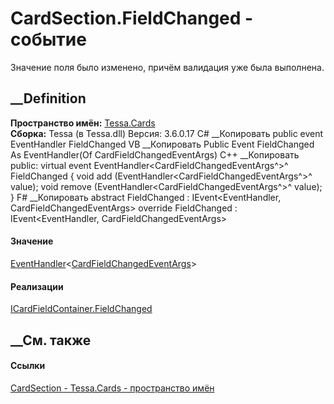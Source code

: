 # CardSection.FieldChanged - событие
Значение поля было изменено, причём валидация уже была выполнена.
##  __Definition
 **Пространство имён:** [Tessa.Cards](N_Tessa_Cards.htm)  
 **Сборка:** Tessa (в Tessa.dll) Версия: 3.6.0.17
C# __Копировать
     public event EventHandler<CardFieldChangedEventArgs> FieldChanged
VB __Копировать
     Public Event FieldChanged As EventHandler(Of CardFieldChangedEventArgs)
C++ __Копировать
     public:
    virtual  event EventHandler<CardFieldChangedEventArgs^>^ FieldChanged {
    	void add (EventHandler<CardFieldChangedEventArgs^>^ value);
    	void remove (EventHandler<CardFieldChangedEventArgs^>^ value);
    }
F# __Копировать
     abstract FieldChanged : IEvent<EventHandler<CardFieldChangedEventArgs>,
        CardFieldChangedEventArgs>
    override FieldChanged : IEvent<EventHandler<CardFieldChangedEventArgs>,
        CardFieldChangedEventArgs>
#### Значение
[EventHandler](https://learn.microsoft.com/dotnet/api/system.eventhandler-1)<[CardFieldChangedEventArgs](T_Tessa_Cards_CardFieldChangedEventArgs.htm)>
#### Реализации
[ICardFieldContainer.FieldChanged](E_Tessa_Cards_ICardFieldContainer_FieldChanged.htm)  
##  __См. также
#### Ссылки
[CardSection - ](T_Tessa_Cards_CardSection.htm)
[Tessa.Cards - пространство имён](N_Tessa_Cards.htm)
